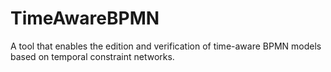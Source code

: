 # TimeAwareBPMN

A tool that enables the edition and verification of time-aware BPMN models based on temporal constraint networks.